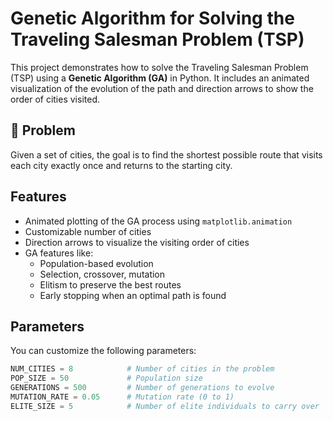 # Genetic Algorithm for Solving the Traveling Salesman Problem (TSP)

This project demonstrates how to solve the Traveling Salesman Problem (TSP) using a **Genetic Algorithm (GA)** in Python. It includes an animated visualization of the evolution of the path and direction arrows to show the order of cities visited.

## 📌 Problem

Given a set of cities, the goal is to find the shortest possible route that visits each city exactly once and returns to the starting city.

##  Features

- Animated plotting of the GA process using `matplotlib.animation`
- Customizable number of cities
- Direction arrows to visualize the visiting order of cities
- GA features like:
  - Population-based evolution
  - Selection, crossover, mutation
  - Elitism to preserve the best routes
  - Early stopping when an optimal path is found

##  Parameters

You can customize the following parameters:

```python
NUM_CITIES = 8            # Number of cities in the problem
POP_SIZE = 50             # Population size
GENERATIONS = 500         # Number of generations to evolve
MUTATION_RATE = 0.05      # Mutation rate (0 to 1)
ELITE_SIZE = 5            # Number of elite individuals to carry over
